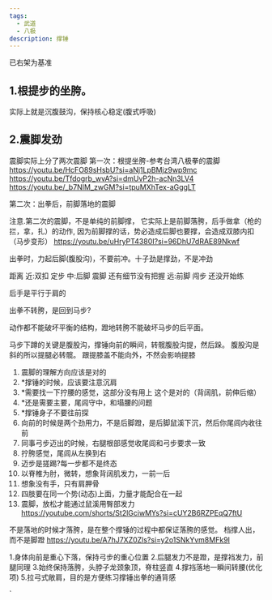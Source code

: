 ```yaml
---
tags:
  - 武道
  - 八极
description: 撑锤
---
```


已右架为基准
## 1.根提步的坐胯。
实际上就是沉腹鼓沟，保持核心稳定(腹式呼吸)
## 2.震脚发劲
震脚实际上分了两次震脚
第一次：根提坐胯-参考台湾八极拳的震脚
https://youtu.be/HcFO89sHsbU?si=aNj1LpBMjz9wp9mc
https://youtu.be/Tfdogrb_wvA?si=dmUvP2h-acNn3LV4
https://youtu.be/_b7NIM_zwGM?si=tpuMXhTex-aGggLT


第二次：出拳后，前脚落地的震脚

注意.第二次的震脚，不是单纯的前脚撑，
它实际上是前脚落胯，后手做拿（枪的拦，拿，扎）的动作,
因为前脚撑的话，势必造成后脚也要撑，会造成双膝内扣（马步变形）
https://youtu.be/uHryPT4380I?si=96DhU7dRAE89Nkwf

出拳时，力起后脚(腹股沟)，不要前冲。十子劲是撑劲，不是冲劲

距离
近:双扣 定步
中:后脚 震脚 还有细节没有把握
远:前脚 闯步 还没开始练

后手是平行于肩的

出拳不转胯，是回到马步?

动作都不能破坏平衡的结构，蹬地转胯不能破坏马步的后平面。

马步下蹲的关键是腹股沟，撑锤向前的瞬间，转髋腹股沟提，然后跺。
腹股沟是斜的所以提腿必转髋。
跟提膝盖不能向外，不然会影响提膝

1. 震脚的理解方向应该是对的
2. *撑锤的时候，应该要注意沉肩
3. *需要找一下拧腰的感觉，这部分没有用上 这个是对的（背阔肌，前伸后缩）
4. *还是需要主要，尾闾守中，和塌腰的问题
5. *撑锤身子不要往前探
6. 向前的时候是两个劲用力，不是后脚蹬，是后脚鼠溪下沉，然后你尾闾内收往前
7. 同事弓步迈出的时候，右腿根部感觉收尾闾和弓步要求一致
8. 拧胯感觉，尾闾从左换到右
9. 迈步是搓踢?每一步都不是终态
10. 以脊椎为肘，微转，想象背阔肌发力，一前一后
11. 想象没有手，只有肩胛骨
12. 四肢要在同一个势(动态)上面，力量才能配合在一起
13. 震脚，放松才能通过鼠溪用臀部发力
https://youtube.com/shorts/St2lGciwMYs?si=cUY2B6RZPEqQ7ftU

不是落地的时候才落胯，是在整个撑锤的过程中都保证落胯的感觉。
档撑人出，而不是脚蹬
https://youtu.be/A7hJ7XZ0Zls?si=y2o1SNkYvm8MFk9I

1.身体向前是重心下落，保持弓步的重心位置
2.后腿发力不是蹬，是撑裆发力，前腿同理
3.始终保持落胯，头脖子龙颈象顶，脊柱竖直
4.撑裆落地一瞬间转腰(优化项)
5.拉弓式敞肩，目的是方便练习撑锤出拳的通背感




`
